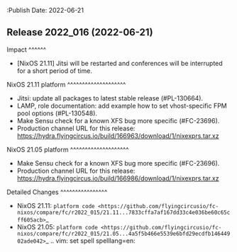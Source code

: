 :Publish Date: 2022-06-21

Release 2022_016 (2022-06-21)
-----------------------------

Impact
^^^^^^

* [NixOS 21.11] Jitsi will be restarted and conferences will be interrupted for a short period of time.


NixOS 21.11 platform
^^^^^^^^^^^^^^^^^^^^

* Jitsi: update all packages to latest stable release (#PL-130664).
* LAMP, role documentation: add example how to set vhost-specific FPM pool options (#PL-130548).
* Make Sensu check for a known XFS bug more specific (#FC-23696).
* Production channel URL for this release: https://hydra.flyingcircus.io/build/166963/download/1/nixexprs.tar.xz


NixOS 21.05 platform
^^^^^^^^^^^^^^^^^^^^

* Make Sensu check for a known XFS bug more specific (#FC-23696).
* Production channel URL for this release: https://hydra.flyingcircus.io/build/166986/download/1/nixexprs.tar.xz


Detailed Changes
^^^^^^^^^^^^^^^^

* NixOS 21.11: `platform code <https://github.com/flyingcircusio/fc-nixos/compare/fc/r2022_015/21.11...7833cffa7af167dd33c4e036be60c65cff605acb>`_
* NixOS 21.05: `platform code <https://github.com/flyingcircusio/fc-nixos/compare/fc/r2022_015/21.05...4a5f5b466e5539e6bfd29ecdfb14644902ade042>`_
.. vim: set spell spelllang=en:
